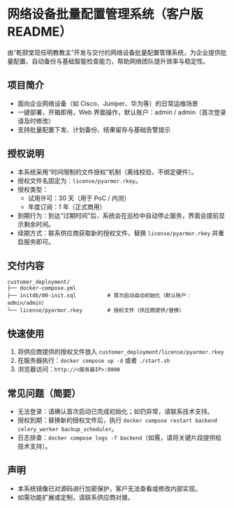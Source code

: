 # 网络设备批量配置管理系统（客户版 README）

由“乾颐堂现任明教教主”开发与交付的网络设备批量配置管理系统，为企业提供批量配置、自动备份与基础智能检查能力，帮助网络团队提升效率与稳定性。

## 项目简介
- 面向企业网络设备（如 Cisco、Juniper、华为等）的日常运维场景
- 一键部署，开箱即用，Web 界面操作，默认账户：admin / admin（首次登录请及时修改）
- 支持批量配置下发、计划备份、结果留存与基础告警提示

## 授权说明
- 本系统采用“时间限制的文件授权”机制（离线校验，不绑定硬件）。
- 授权文件名固定为：`license/pyarmor.rkey`。
- 授权类型：
  - 试用许可：30 天（用于 PoC / 内测）
  - 年度订阅：1 年（正式商用）
- 到期行为：到达“过期时间”后，系统会在巡检中自动停止服务，界面会提前显示剩余时间。
- 续期方式：联系供应商获取新的授权文件，替换 `license/pyarmor.rkey` 并重启服务即可。

## 交付内容
```
customer_deployment/
├── docker-compose.yml
├── initdb/00-init.sql          # 首次启动自动初始化（默认账户：admin/admin）
└── license/pyarmor.rkey        # 授权文件（供应商提供/替换）
```

## 快速使用
1. 将供应商提供的授权文件放入 `customer_deployment/license/pyarmor.rkey`
2. 在服务器执行：`docker compose up -d` 或者 `./start.sh`
3. 浏览器访问：`http://<服务器IP>:8000`

## 常见问题（简要）
- 无法登录：请确认首次启动已完成初始化；如仍异常，请联系技术支持。
- 授权到期：替换新的授权文件后，执行 `docker compose restart backend celery_worker backup_scheduler`。
- 日志排查：`docker compose logs -f backend`（如需，请将关键片段提供给技术支持）。

## 声明
- 本系统镜像已对源码进行加密保护，客户无法查看或修改内部实现。
- 如需功能扩展或定制，请联系供应商对接。